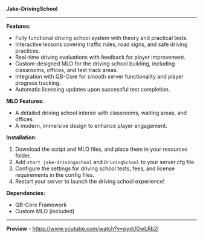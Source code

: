 **Jake-DrivingSchool**

---

**Features:**
- Fully functional driving school system with theory and practical tests.
- Interactive lessons covering traffic rules, road signs, and safe driving practices.
- Real-time driving evaluations with feedback for player improvement.
- Custom-designed MLO for the driving school building, including classrooms, offices, and test track areas.
- Integration with QB-Core for smooth server functionality and player progress tracking.
- Automatic licensing updates upon successful test completion.

**MLO Features:**
- A detailed driving school interior with classrooms, waiting areas, and offices.
- A modern, immersive design to enhance player engagement.

**Installation:**
1. Download the script and MLO files, and place them in your resources folder.
2. Add `start jake-drivingschool` and `DrivingSchool` to your server.cfg file.
3. Configure the settings for driving school tests, fees, and license requirements in the config files.
4. Restart your server to launch the driving school experience!

**Dependencies:**
- QB-Core Framework
- Custom MLO (included)

---

**Preview** - https://www.youtube.com/watch?v=pyxUGwLRb2I
